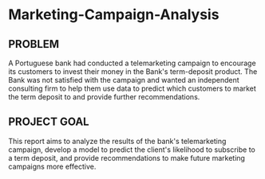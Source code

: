 # Marketing-Campaign-Analysis

## PROBLEM
A Portuguese bank had conducted a telemarketing campaign to encourage its customers to invest their money in the Bank's term-deposit product. The Bank was not satisfied with the campaign and wanted an independent consulting firm to help them use data to predict which customers to market the term deposit to and provide further recommendations. 

## PROJECT GOAL
This report aims to analyze the results of the bank's telemarketing campaign, develop a model to predict the client's likelihood to subscribe to a term deposit, and provide recommendations to make future marketing campaigns more effective. 

